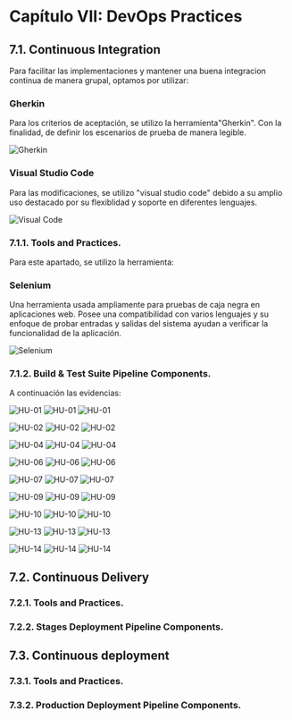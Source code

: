 # Capítulo VII: DevOps Practices
## 7.1. Continuous Integration
Para facilitar las implementaciones y mantener una buena integracion continua de manera grupal, optamos por utilizar:
### Gherkin

Para los criterios de aceptación, se utilizo la herramienta"Gherkin". Con la finalidad, de definir los escenarios de prueba de manera legible.

![Gherkin](https://github.com/user-attachments/assets/5205ece0-d9b1-4b76-a7d7-9783e6bfff3b)

### Visual Studio Code

Para las modificaciones, se utilizo "visual studio code" debido a su amplio uso destacado por su flexiblidad y soporte en diferentes lenguajes.

![Visual Code](https://github.com/user-attachments/assets/ee22fd3a-9f1f-45f6-b41c-e9a3457e8705)
### 7.1.1. Tools and Practices.
Para este apartado, se utilizo la herramienta:

### Selenium

Una herramienta usada ampliamente para pruebas de caja negra en aplicaciones web. Posee una compatibilidad con varios lenguajes y su enfoque de probar entradas y salidas del sistema ayudan a verificar la funcionalidad  de la aplicación.

![Selenium](https://github.com/user-attachments/assets/e20729f5-70c1-4937-a419-bbaaeb9a784f)

### 7.1.2. Build & Test Suite Pipeline Components.
A continuación las evidencias:


![HU-01](https://github.com/user-attachments/assets/a9d7bef3-bd51-4d42-8a32-15a40565dda8)
![HU-01](https://github.com/user-attachments/assets/ad109c33-eefb-4b6f-8ee8-3012399295a0)
![HU-01](https://github.com/user-attachments/assets/fc98d72d-8be2-4cf3-ba5f-27aba89968ef)


![HU-02](https://github.com/user-attachments/assets/5a759a57-588b-41c5-b2bb-6fdda677f01f)
![HU-02](https://github.com/user-attachments/assets/802cb0ab-9904-4cc2-b98e-33b02baced3b)
![HU-02](https://github.com/user-attachments/assets/b1c3c579-678a-4ff4-8776-654eff3043b2)


![HU-04](https://github.com/user-attachments/assets/75774608-21d9-420a-bd0d-e155036dfaa6)
![HU-04](https://github.com/user-attachments/assets/2192042e-83b3-4f54-9b49-aed4754dc184)
![HU-04](https://github.com/user-attachments/assets/ab6e038c-d684-4c52-916e-2915735019fd)


![HU-06](https://github.com/user-attachments/assets/5e9dd705-df66-42ef-903d-ad2a56676aa9)
![HU-06](https://github.com/user-attachments/assets/97281a97-c83d-4fc5-9546-aedd964c04fa)
![HU-06](https://github.com/user-attachments/assets/b0e67fbf-5432-445d-a14d-c758193ba9ea)


![HU-07](https://github.com/user-attachments/assets/99642da6-205f-4b88-81a6-997ef5d7c906)
![HU-07](https://github.com/user-attachments/assets/a5c12036-a4ec-4c7c-859c-782f0a75a7d0)
![HU-07](https://github.com/user-attachments/assets/80cf4f6c-2a6a-4dba-bfe3-06c7924f5bd8)


![HU-09](https://github.com/user-attachments/assets/5df48bdb-74b9-4f26-ac57-1f00ece05ccc)
![HU-09](https://github.com/user-attachments/assets/4dd8ef5d-e8e8-4cbd-bbdd-bcd52054e729)
![HU-09](https://github.com/user-attachments/assets/b13ee0bc-bdff-4ae6-8dd3-d3ea4cafb576)


![HU-10](https://github.com/user-attachments/assets/b42ea627-64fa-4225-9443-ed26bf127328)
![HU-10](https://github.com/user-attachments/assets/e1b7b320-fd47-4b06-9ee2-a2cd1ad41a95)
![HU-10](https://github.com/user-attachments/assets/d78c3869-d227-42e2-9d84-dd613f5c0fd5)



![HU-13](https://github.com/user-attachments/assets/dc973c87-8a20-4a07-bc3f-94eb63fffe9c)
![HU-13](https://github.com/user-attachments/assets/bc2e06fc-eb33-4640-86a3-305fef1b2594)
![HU-13](https://github.com/user-attachments/assets/b8f854c0-7a41-4be3-bfde-e49e1db5f45c)


![HU-14](https://github.com/user-attachments/assets/bb26178b-6187-4d15-a98c-e79a1e284a26)
![HU-14](https://github.com/user-attachments/assets/6902cfa3-762d-47e1-a3d4-908bfcf6c919)
![HU-14](https://github.com/user-attachments/assets/a9bf8ead-7503-45e8-b901-c5f14031c04b)



## 7.2. Continuous Delivery


### 7.2.1. Tools and Practices.

### 7.2.2. Stages Deployment Pipeline Components.

## 7.3. Continuous deployment

### 7.3.1. Tools and Practices.

### 7.3.2. Production Deployment Pipeline Components.

